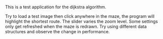 This is a test application for the dijkstra algorithm.

Try to load a test image then click anywhere in the maze, the program will highlight the shortest route.
The slider varies the zoom level.
Some settings only get refreshed when the maze is redrawn.
Try using different data structures and observe the change in performance.
